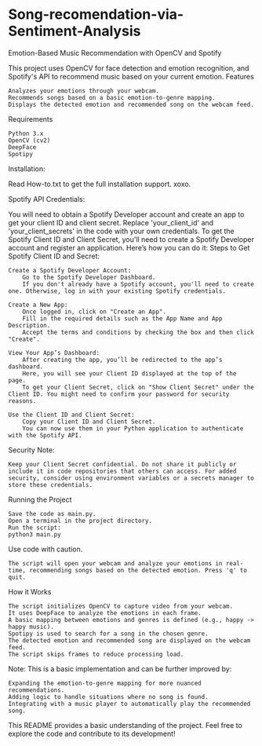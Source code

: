 # Song-recomendation-via-Sentiment-Analysis

Emotion-Based Music Recommendation with OpenCV and Spotify

This project uses OpenCV for face detection and emotion recognition, and Spotify's API to recommend music based on your current emotion.
Features

    Analyzes your emotions through your webcam.
    Recommends songs based on a basic emotion-to-genre mapping.
    Displays the detected emotion and recommended song on the webcam feed.

Requirements

    Python 3.x
    OpenCV (cv2)
    DeepFace
    Spotipy

Installation:

Read How-to.txt to get the full installation support. xoxo.

Spotify API Credentials:

You will need to obtain a Spotify Developer account and create an app to get your client ID and client secret. Replace 'your_client_id' and 'your_client_secrets' in the code with your own credentials.
To get the Spotify Client ID and Client Secret, you'll need to create a Spotify Developer account and register an application. Here’s how you can do it:
Steps to Get Spotify Client ID and Secret:

    Create a Spotify Developer Account:
        Go to the Spotify Developer Dashboard.
        If you don't already have a Spotify account, you'll need to create one. Otherwise, log in with your existing Spotify credentials.

    Create a New App:
        Once logged in, click on "Create an App".
        Fill in the required details such as the App Name and App Description.
        Accept the terms and conditions by checking the box and then click "Create".

    View Your App’s Dashboard:
        After creating the app, you’ll be redirected to the app’s dashboard.
        Here, you will see your Client ID displayed at the top of the page.
        To get your Client Secret, click on "Show Client Secret" under the Client ID. You might need to confirm your password for security reasons.

    Use the Client ID and Client Secret:
        Copy your Client ID and Client Secret.
        You can now use them in your Python application to authenticate with the Spotify API.

Security Note:

    Keep your Client Secret confidential. Do not share it publicly or include it in code repositories that others can access. For added security, consider using environment variables or a secrets manager to store these credentials.


Running the Project

    Save the code as main.py.
    Open a terminal in the project directory.
    Run the script:
    python3 main.py

Use code with caution.

    The script will open your webcam and analyze your emotions in real-time, recommending songs based on the detected emotion. Press 'q' to quit.

How it Works

    The script initializes OpenCV to capture video from your webcam.
    It uses DeepFace to analyze the emotions in each frame.
    A basic mapping between emotions and genres is defined (e.g., happy -> happy music).
    Spotipy is used to search for a song in the chosen genre.
    The detected emotion and recommended song are displayed on the webcam feed.
    The script skips frames to reduce processing load.

Note: This is a basic implementation and can be further improved by:

    Expanding the emotion-to-genre mapping for more nuanced recommendations.
    Adding logic to handle situations where no song is found.
    Integrating with a music player to automatically play the recommended song.

This README provides a basic understanding of the project. Feel free to explore the code and contribute to its development!
